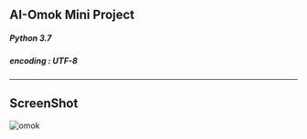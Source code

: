 ## AI-Omok Mini Project
##### Python 3.7
##### encoding : UTF-8
##### 
------------
## ScreenShot
![omok](https://user-images.githubusercontent.com/48282708/71707199-feb57e00-2e2b-11ea-9257-977c33195025.png)

